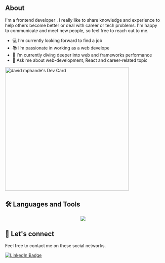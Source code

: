 <h2> About</h2>

I'm a frontend developer . I really like to share knowledge and experience to help others become better or deal with career or tech problems. I'm happy to communicate and meet new people, so feel free to reach out to me.

- 💻 I’m currently looking forward to find a job
- 📚 I’m passionate in working as a web develope
- 🌱 I’m currently diving deeper into web and frameworks performance
- 💬 Ask me about web-development, React and career-related topic

<a href="https://app.daily.dev/DavidMphande"><img src="https://api.daily.dev/devcards/80028a53da454fe691bd9d99b9c42781.png?r=kws" width="400" alt="david mphande's Dev Card"/></a>

<h2>🛠️ Languages and Tools</h2>
<p align="center">
  <a href="https://skillicons.dev">
    <img src="https://skillicons.dev/icons?i=html,css,javascript,photoshop,illustrator" />
  </a>
</p>

### <h2>💬 Let's connect</h2>

Feel free to contact me on these social networks.

[![LinkedIn Badge](https://img.shields.io/badge/LinkedIn-0077B5?style=for-the-badge&logo=linkedin&logoColor=white)](https://www.linkedin.com/in/kirillkurko/)


<!DOCTYPE html>
<html lang="en">
<head>
	<script>
		* {
	padding: 0;
	margin: 0;
	box-sizing: border-box;
}

body {
	background: #222;
	height: 100vh;
	display: grid;
	place-items: center;
	font-family: consolas;
}

.our-skills {
	padding: 15px;
	width: 500px;
	border-radius: 10px;
	box-shadow: 5px 5px 10px rgba(0, 0, 0, 0.4),
		inset 5px 5px 10px rgba(255, 255, 255, 0.08),
		inset -5px -5px 10px rgba(0, 0, 0, 0.4),
		-5px -5px 10px rgba(255, 255, 255, 0.08);
}

.our-skills .skill {
	margin: 40px 10px;
}

.skill p {
	margin-bottom: 10px;
	color: #fff;
	font-size: 22px;
}

.skill .progress-line {
	position: relative;
	width: 100%;
	height: 8px;
	background: rgba(255, 255, 255, 0.05);
	border-radius: 8px;
}

.skill .progress-line::before {
	position: absolute;
	content: "";
	height: 15px;
	width: 15px;
	top: 50%;
	left: 0;
	transform: translateY(-50%);
	background: var(--bg);
	border-radius: 50%;
	box-shadow: 0 0 5px var(--bg), 0 0 10px var(--bg);
	z-index: 1;
	animation: circle-animate 2s forwards ease-out;
	opacity: 0;
}

@keyframes circle-animate {
	25% {
		left: 0;
		opacity: 1;
	}
	100% {
		opacity: 1;
		left: calc(var(--wd) - 8px);
	}
}

.skill .progress-line span {
	position: relative;
	display: block;
	height: 100%;
	width: 0;
	background: var(--bg);
	border-radius: 8px;
	box-shadow: 0 0 5px var(--bg);
	animation: span-animate 2s forwards ease-out;
}

@keyframes span-animate {
	25% {
		width: 0;
	}
	100% {
		width: var(--wd);
	}
}

.skill .progress-line span::before {
	position: absolute;
	content: "";
	width: 0;
	height: 0;
	border: 7px solid transparent;
	border-top-color: var(--bg);
	top: -9px;
	right: -6px;
	opacity: 0;
	animation: hint 0.2s forwards 2.2s;
}

.skill .progress-line span::after {
	position: absolute;
	content: var(--tx);
	color: #222;
	top: -30px;
	right: -16px;
	background: var(--bg);
	padding: 3px 6px;
	font-size: 14px;
	font-weight: bold;
	border-radius: 4px;
	box-shadow: 0 0 5px var(--bg);
	opacity: 0;
	animation: hint 0.2s forwards 2.2s;
}

@keyframes hint {
	to {
		transform: translateY(-5px);
		opacity: 1;
	}
}

/* YouTube icon */
#ytb {
	position: absolute;
	height: 70px;
	width: 70px;
	top: calc(50% - 35px);
	left: 10px;
	text-align: center;
	line-height: 70px;
	border: 2px solid transparent;
	color: #ff1717;
	font-size: 30px;
	transition: 0.2s;
}

#ytb:hover {
	border-radius: 50%;
	border-color: #ff1717;
	box-shadow: 0 0 10px #ff4040;
}

	</script>
</head>
	
<body>
<div class="our-skills">
	<div class="skill">
		<p>Html</p>
		<div class="progress-line" style="
                    --bg: #ff981a;
                    --wd: 65%;
                    --tx: '65%'">
			<span></span>
		</div>
	</div>
	<div class="skill">
		<p>CSS</p>
		<div class="progress-line" style="
                    --bg: #3bd8ff;
                    --wd: 88%;
                    --tx: '88%'">
			<span></span>
		</div>
	</div>
	<div class="skill">
		<p>JavaScript</p>
		<div class="progress-line" style="
                    --bg: #fff458;
                    --wd: 79%;
                    --tx: '79%'">
			<span></span>
		</div>
	</div>
</div>
<a href="https://www.youtube.com/c/ShortCode" target="_blank" id="ytb"> <i class="fab fa-youtube"></i> </a>
	
	</body>
</html>
